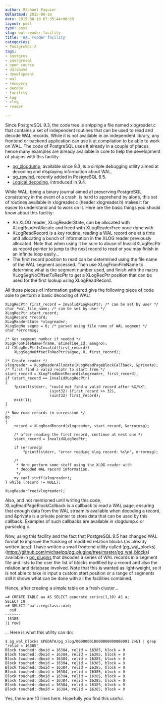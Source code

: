 ```yaml
---
author: Michael Paquier
OBlastmod: 2015-08-10
date: 2015-08-10 07:35:44+00:00
layout: post
type: post
slug: wal-reader-facility
title: 'WAL reader facility'
categories:
- PostgreSQL-2
tags:
- postgres
- postgresql
- open source
- database
- development
- wal
- recovery
- decode
- facility
- log
- xlog
- reader

---
```


Since PostgreSQL 9.3, the code tree is shipping a file named xlogreader.c
that contains a set of independent routines that can be used to read and
decode WAL records. While it is not available in an independent library,
any frontend or backend application can use it at compilation to be able
to work on WAL. The code of PostgreSQL uses it already in a couple of
places, hence many examples are already available in core to help the
development of plugins with this facility:

  * [pg\_xlogdump](http://www.postgresql.org/docs/devel/static/pgxlogdump.html),
  available since 9.3, is a simple debugging utility aimed at decoding and
  displaying information about WAL.
  * [pg\_rewind](http://www.postgresql.org/docs/devel/static/app-pgrewind.html),
  recently added in PostgreSQL 9.5.
  * [Logical decoding](http://www.postgresql.org/docs/devel/static/logicaldecoding.html),
  introduced in 9.4.

While WAL, being a binary journal aimed at preserving PostgreSQL consistency
in the event of a crash, is hard to apprehend by alone, this set of routines
available in xlogreader.c (header xlogreader.h) makes it far easier to understand
and to work on it. Here are the basic things you should know about this facility:

  * An XLOG reader, XLogReaderState, can be allocated with XLogReaderAllocate
  and freed with XLogReaderFree once done with.
  * XLogReadRecord is a key routine, reading a WAL record one at a time and
  allocating a bunch of information in the XLOG reader previously allocated.
  Note that when using it be sure to abuse of InvalidXLogRecPtr as record
  pointer to jump to the next record to read or you may finish in an infinite
  loop easily...
  * The first record position to read can be determined using the file name of
  the WAL segment accessed. Then use XLogFromFileName to determine what is the
  segment number used, and finish with the macro XLogSegNoOffsetToRecPtr to
  get a XLogRecPtr position that can be used for the first lookup using
  XLogReadRecord.

All those pieces of information gathered give the following piece of code
able to perform a basic decoding of WAL:

    XLogRecPtr first_record = InvalidXLogRecPtr; /* can be set by user */
    char *wal_file_name; /* can be set by user */
    XLogRecPtr start_record;
    XLogRecord *record;
    XLogReaderState *xlogreader;
    XLogSegNo segno = 0; /* parsed using file name of WAL segment */
    char *errormsg;

    /* Get segment number if needed */
    XLogFromFileName(fname, &timeline_id, &segno);
    if (XLogRecPtrIsInvalid(first_record))
        XLogSegNoOffsetToRecPtr(segno, 0, first_record);

    /* Create reader */
    xlogreader = XLogReaderAllocate(XLogReadPageBlockCallback, &private);
    /* first find a valid recptr to start from */
    start_record = XLogFindNextRecord(xlogreader, first_record);
    if (start_record == InvalidXLogRecPtr)
    {
        fprintf(stderr, "could not find a valid record after %X/%X",
                        (uint32) (first_record >> 32),
                        (uint32) first_record);
        exit(1);
    }

    /* Now read records in succession */
    do
    {
        record = XLogReadRecord(xlogreader, start_record, &errormsg);

        /* after reading the first record, continue at next one */
        start_record = InvalidXLogRecPtr;

        if (errormsg)
            fprintf(stderr, "error reading xlog record: %s\n", errormsg);

        /*
         * Here perform some stuff using the XLOG reader with
         * decoded WAL record information.
         */
        my_cool_stuff(xlogreader);
    } while (record != NULL);

    XLogReaderFree(xlogreader);

Also, and not mentioned until writing this code, XLogReadPageBlockCallback is
a callback to read a WAL page, ensuring that enough data from the WAL stream
is available when decoding a record, and &private is a private pointer to
store data that can be used by this callback. Examples of such callbacks
are available in xlogdump.c or parsexlog.c.

Now, using this facility and the fact that PostgreSQL 9.5 has changed
WAL format to improve the tracking of modified relation blocks (as
already written [here](/postgresql-2/postgres-9-5-feature-highlight-new-wal-format/)).
I have written a small frontend utility called [pg_wal_blocks]
(https://github.com/michaelpq/pg_plugins/tree/master/pg_wal_blocks) available
in [pg_plugins](https://github.com/michaelpq/pg_plugins) that decodes a series
of WAL records in a segment file and lists to the user the list of blocks
modified by a record and also the relation and database involved. Note that
this is wanted as light-weight, so it is not able to take in input a custom
start position or a range of segments still it shows what can be done with
all the facilities combined.

Hence, after creating a simple table on a fresh cluster...

    =# CREATE TABLE aa AS SELECT generate_series(1,10) AS a;
    SELECT 10
    =# SELECT 'aa'::regclass::oid;
      oid
    -------
     16385
    (1 row)

... Here is what this utility can do:

    $ pg_wal_blocks $PGDATA/pg_xlog/000000010000000000000001 2>&1 | grep "relid = 16385"
    Block touched: dboid = 16384, relid = 16385, block = 0
    Block touched: dboid = 16384, relid = 16385, block = 0
    Block touched: dboid = 16384, relid = 16385, block = 0
    Block touched: dboid = 16384, relid = 16385, block = 0
    Block touched: dboid = 16384, relid = 16385, block = 0
    Block touched: dboid = 16384, relid = 16385, block = 0
    Block touched: dboid = 16384, relid = 16385, block = 0
    Block touched: dboid = 16384, relid = 16385, block = 0
    Block touched: dboid = 16384, relid = 16385, block = 0
    Block touched: dboid = 16384, relid = 16385, block = 0

Yes, there are 10 lines here. Hopefully you find this useful.
